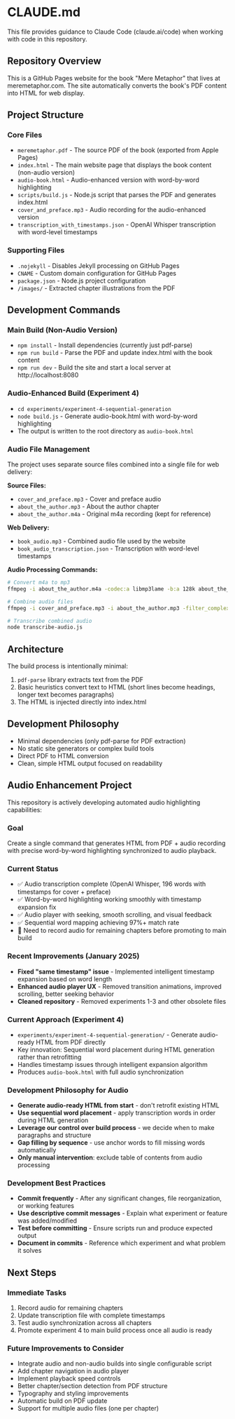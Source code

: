# CLAUDE.md

This file provides guidance to Claude Code (claude.ai/code) when working with code in this repository.

## Repository Overview

This is a GitHub Pages website for the book "Mere Metaphor" that lives at meremetaphor.com. The site automatically converts the book's PDF content into HTML for web display.

## Project Structure

### Core Files
- `meremetaphor.pdf` - The source PDF of the book (exported from Apple Pages)
- `index.html` - The main website page that displays the book content (non-audio version)
- `audio-book.html` - Audio-enhanced version with word-by-word highlighting
- `scripts/build.js` - Node.js script that parses the PDF and generates index.html
- `cover_and_preface.mp3` - Audio recording for the audio-enhanced version
- `transcription_with_timestamps.json` - OpenAI Whisper transcription with word-level timestamps

### Supporting Files
- `.nojekyll` - Disables Jekyll processing on GitHub Pages
- `CNAME` - Custom domain configuration for GitHub Pages
- `package.json` - Node.js project configuration
- `/images/` - Extracted chapter illustrations from the PDF

## Development Commands

### Main Build (Non-Audio Version)
- `npm install` - Install dependencies (currently just pdf-parse)
- `npm run build` - Parse the PDF and update index.html with the book content
- `npm run dev` - Build the site and start a local server at http://localhost:8080

### Audio-Enhanced Build (Experiment 4)
- `cd experiments/experiment-4-sequential-generation`
- `node build.js` - Generate audio-book.html with word-by-word highlighting
- The output is written to the root directory as `audio-book.html`

### Audio File Management
The project uses separate source files combined into a single file for web delivery:

**Source Files:**
- `cover_and_preface.mp3` - Cover and preface audio
- `about_the_author.mp3` - About the author chapter
- `about_the_author.m4a` - Original m4a recording (kept for reference)

**Web Delivery:**
- `book_audio.mp3` - Combined audio file used by the website
- `book_audio_transcription.json` - Transcription with word-level timestamps

**Audio Processing Commands:**
```bash
# Convert m4a to mp3
ffmpeg -i about_the_author.m4a -codec:a libmp3lame -b:a 128k about_the_author.mp3

# Combine audio files
ffmpeg -i cover_and_preface.mp3 -i about_the_author.mp3 -filter_complex "[0:0][1:0]concat=n=2:v=0:a=1" -c:a libmp3lame -b:a 128k book_audio.mp3

# Transcribe combined audio
node transcribe-audio.js
```

## Architecture

The build process is intentionally minimal:
1. `pdf-parse` library extracts text from the PDF
2. Basic heuristics convert text to HTML (short lines become headings, longer text becomes paragraphs)
3. The HTML is injected directly into index.html

## Development Philosophy

- Minimal dependencies (only pdf-parse for PDF extraction)
- No static site generators or complex build tools
- Direct PDF to HTML conversion
- Clean, simple HTML output focused on readability

## Audio Enhancement Project

This repository is actively developing automated audio highlighting capabilities:

### Goal
Create a single command that generates HTML from PDF + audio recording with precise word-by-word highlighting synchronized to audio playback.

### Current Status
- ✅ Audio transcription complete (OpenAI Whisper, 196 words with timestamps for cover + preface)
- ✅ Word-by-word highlighting working smoothly with timestamp expansion fix
- ✅ Audio player with seeking, smooth scrolling, and visual feedback
- ✅ Sequential word mapping achieving 97%+ match rate
- 🚧 Need to record audio for remaining chapters before promoting to main build

### Recent Improvements (January 2025)
- **Fixed "same timestamp" issue** - Implemented intelligent timestamp expansion based on word length
- **Enhanced audio player UX** - Removed transition animations, improved scrolling, better seeking behavior
- **Cleaned repository** - Removed experiments 1-3 and other obsolete files

### Current Approach (Experiment 4)
- `experiments/experiment-4-sequential-generation/` - Generate audio-ready HTML from PDF directly
- Key innovation: Sequential word placement during HTML generation rather than retrofitting
- Handles timestamp issues through intelligent expansion algorithm
- Produces `audio-book.html` with full audio synchronization

### Development Philosophy for Audio
- **Generate audio-ready HTML from start** - don't retrofit existing HTML
- **Use sequential word placement** - apply transcription words in order during HTML generation  
- **Leverage our control over build process** - we decide when to make paragraphs and structure
- **Gap filling by sequence** - use anchor words to fill missing words automatically
- **Only manual intervention**: exclude table of contents from audio processing

### Development Best Practices
- **Commit frequently** - After any significant changes, file reorganization, or working features
- **Use descriptive commit messages** - Explain what experiment or feature was added/modified
- **Test before committing** - Ensure scripts run and produce expected output
- **Document in commits** - Reference which experiment and what problem it solves

## Next Steps

### Immediate Tasks
1. Record audio for remaining chapters
2. Update transcription file with complete timestamps
3. Test audio synchronization across all chapters
4. Promote experiment 4 to main build process once all audio is ready

### Future Improvements to Consider
- Integrate audio and non-audio builds into single configurable script
- Add chapter navigation in audio player
- Implement playback speed controls
- Better chapter/section detection from PDF structure  
- Typography and styling improvements
- Automatic build on PDF update
- Support for multiple audio files (one per chapter)